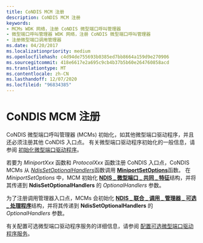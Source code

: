 ```yaml
---
title: CoNDIS MCM 注册
description: CoNDIS MCM 注册
keywords:
- MCMs WDK 网络，注册 CoNDIS 微型端口呼叫管理器
- 微型端口呼叫管理器 WDK 网络，注册 CoNDIS 微型端口呼叫管理器
- 注册微型端口调用管理器
ms.date: 04/20/2017
ms.localizationpriority: medium
ms.openlocfilehash: c4d94de755693b0385ed7bb8664a159d9e270906
ms.sourcegitcommit: 418e6617e2a695c9cb4b37b5b60e264760858acd
ms.translationtype: MT
ms.contentlocale: zh-CN
ms.lasthandoff: 12/07/2020
ms.locfileid: "96834385"
---
```

# <a name="condis-mcm-registration"></a>CoNDIS MCM 注册





CoNDIS 微型端口呼叫管理器 (MCMs) 初始化，如其他微型端口驱动程序，并且还必须注册其他 CoNDIS 入口点。 有关微型端口驱动程序初始化的一般信息，请参阅 [初始化微型端口驱动程序](initializing-a-miniport-driver.md)。

若要为 *MiniportXxx* 函数和 *ProtocolXxx* 函数注册 CoNDIS 入口点，CoNDIS MCMs 从 [*NdisSetOptionalHandlers*](/windows-hardware/drivers/ddi/ndis/nc-ndis-set_options)函数调用 [**MiniportSetOptions**](/windows-hardware/drivers/ddi/ndis/nf-ndis-ndissetoptionalhandlers)函数。 在 *MiniportSetOptions* 中，MCM 初始化 [**NDIS \_ 微型端口 \_ 共同 \_ 特征**](/windows-hardware/drivers/ddi/ndis/ns-ndis-_ndis_miniport_co_characteristics)结构，并将其传递到 **NdisSetOptionalHandlers** 的 *OptionalHandlers* 参数。

为了注册调用管理器入口点，MCMs 会初始化 [**NDIS \_ 联合 \_ 调用 \_ 管理器 \_ 可选 \_ 处理程序**](/windows-hardware/drivers/ddi/ndis/ns-ndis-_ndis_co_call_manager_optional_handlers)结构，并将其传递到 **NdisSetOptionalHandlers** 的 *OptionalHandlers* 参数。

有关配置可选微型端口驱动程序服务的详细信息，请参阅 [配置可选微型端口驱动程序服务](configuring-optional-miniport-driver-services.md)。

 

